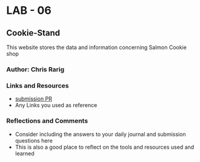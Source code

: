 # LAB - 06

## Cookie-Stand

This website stores the data and information concerning Salmon Cookie shop

### Author: Chris Rarig

### Links and Resources
* [submission PR](http://xyz.com)
* Any Links you used as reference

### Reflections and Comments
* Consider including the answers to your daily journal and submission questions here
* This is also a good place to reflect on the tools and resources used and learned
